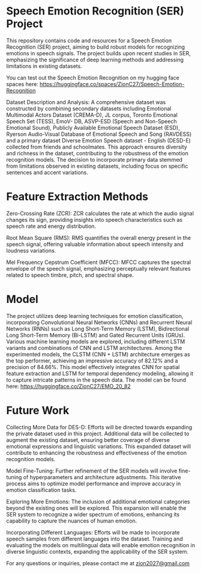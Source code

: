 # Speech Emotion Recognition (SER) Project

This repository contains code and resources for a Speech Emotion Recognition (SER) project, aiming to build robust models for recognizing emotions in speech signals.
The project builds upon recent studies in SER, emphasizing the significance of deep learning methods and addressing limitations in existing datasets.

You can test out the Speech Emotion Recognition on my hugging face spaces here: https://huggingface.co/spaces/ZionC27/Speech-Emotion-Recognition

Dataset Description and Analysis:
A comprehensive dataset was constructed by combining secondary datasets including Emotional Multimodal Actors Dataset (CREMA-D), JL corpus, Toronto Emotional Speech Set (TESS), EmoV- DB, ASVP-ESD (Speech and Non-Speech Emotional Sound), 
Publicly Available Emotional Speech Dataset (ESD), Ryerson Audio-Visual Database of Emotional Speech and Song (RAVDESS) and a primary dataset Diverse Emotion Speech dataset - English (DESD-E) collected from friends and schoolmates. 
This approach ensures diversity and richness in the dataset, contributing to the robustness of the emotion recognition models. 
The decision to incorporate primary data stemmed from limitations observed in existing datasets, including focus on specific sentences and accent variations.

# Feature Extraction Methods

Zero-Crossing Rate (ZCR): ZCR calculates the rate at which the audio signal changes its sign, providing insights into speech characteristics such as speech rate and energy distribution.

Root Mean Square (RMS): RMS quantifies the overall energy present in the speech signal, offering valuable information about speech intensity and loudness variations.

Mel Frequency Cepstrum Coefficient (MFCC): MFCC captures the spectral envelope of the speech signal, emphasizing perceptually relevant features related to speech timbre, pitch, and spectral shape.

# Model

The project utilizes deep learning techniques for emotion classification, incorporating Convolutional Neural Networks (CNNs) and Recurrent Neural Networks (RNNs) such as Long Short-Term Memory (LSTM), Bidirectional Long Short-Term Memory (Bi-LSTM)
and Gated Recurrent Units (GRUs). Various machine learning models are explored, including different LSTM variants and combinations of CNN and LSTM architectures. 
Among the experimented models, the CLSTM (CNN + LSTM) architecture emerges as the top performer, achieving an impressive accuracy of 82.12% and a precision of 84.66%. This model effectively integrates CNN for spatial feature extraction and 
LSTM for temporal dependency modeling, allowing it to capture intricate patterns in the speech data. The model can be found here: https://huggingface.co/ZionC27/EMO_20_82

# Future Work

Collecting More Data for DES-D: Efforts will be directed towards expanding the private dataset used in this project. Additional data will be collected to augment the existing dataset, 
ensuring better coverage of diverse emotional expressions and linguistic variations. This expanded dataset will contribute to enhancing the robustness and effectiveness of the emotion recognition models.

Model Fine-Tuning: Further refinement of the SER models will involve fine-tuning of hyperparameters and architecture adjustments. This iterative process aims to optimize model performance and improve accuracy in emotion classification tasks.

Exploring More Emotions: The inclusion of additional emotional categories beyond the existing ones will be explored. This expansion will enable the SER system to recognize a wider spectrum of emotions, enhancing its capability to capture the nuances of human emotion.

Incorporating Different Languages: Efforts will be made to incorporate speech samples from different languages into the dataset. Training and evaluating the models on multilingual data will enable emotion 
recognition in diverse linguistic contexts, expanding the applicability of the SER system.



For any questions or inquiries, please contact me at zion2027@gmail.com
